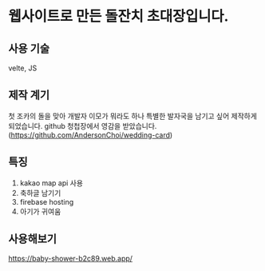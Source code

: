 # 웹사이트로 만든 돌잔치 초대장입니다. 


## 사용 기술

velte, JS

## 제작 계기

첫 조카의 돌을 맞아 개발자 이모가 뭐라도 하나 특별한 발자국을 남기고 싶어 제작하게 되었습니다. 
github 청첩장에서 영감을 받았습니다. (https://github.com/AndersonChoi/wedding-card)

## 특징

1. kakao map api 사용
2. 축하글 남기기
3. firebase hosting
4. 아기가 귀여움

## 사용해보기
https://baby-shower-b2c89.web.app/
